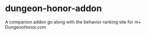 # dungeon-honor-addon
A companion addon go along with the behavior ranking site for m+ DungeonHonor.com
